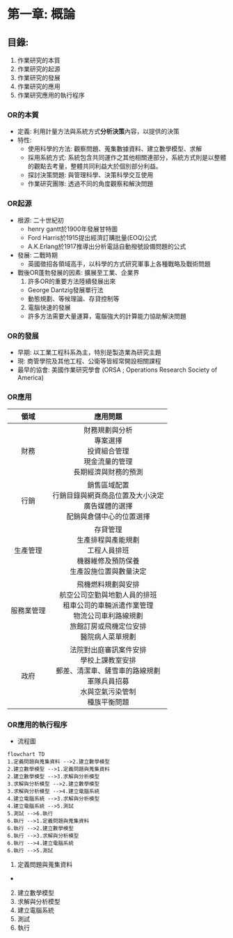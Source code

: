 # 第一章: 概論
## 目錄:
1. 作業研究的本質
2. 作業研究的起源
3. 作業研究的發展
4. 作業研究的應用
5. 作業研究應用的執行程序
### OR的本質
* 定義:  利用計量方法與系統方式**分析決策**內容，以提供的決策
* 特性:
  * 使用科學的方法: 觀察問題、蒐集數據資料、建立數學模型、求解
  * 採用系統方式: 系統包含共同運作之其他相關連部分，系統方式則是以整體的觀點去考量，整體共同利益大於個別部分利益。
  * 探討決策問題: 與管理科學、決策科學交互使用
  * 作業研究團隊: 透過不同的角度觀察和解決問題
### OR起源
* 根源: 二十世紀初
   * henry gantt於1900年發展甘特圖
   * Ford Harris於1915提出經濟訂購批量(EOQ)公式
   * A.K.Erlang於1917推導出分析電話自動撥號設備問題的公式
* 發展: 二戰時期
  * 英國徵招各領域高手，以科學的方式研究軍事上各種戰略及戰術問題
* 戰後OR蓬勃發展的因素: 擴展至工業、企業界
  1. 許多OR的重要方法陸續發展出來
    * George Dantzig發展單行法
    * 動態規劃、等候理論、存貸控制等
  2. 電腦快速的發展
    * 許多方法需要大量運算，電腦強大的計算能力協助解決問題 
### OR的發展
* 早期: 以工業工程科系為主，特別是製造業為研究主題
* 現: 商管學院及其他工程、公衛等皆經常開設相關課程
* 最早的協會: 美國作業研究學會 (ORSA ; Operations Research Society of America)
### OR應用
| 領域 | 應用問題 |
|:----:|:--------:|
| 財務 | 財務規劃與分析<br> 專案選擇<br> 投資組合管理<br> 現金流量的管理<br> 長期經濟與財務的預測<br> |
| 行銷 | 銷售區域配置<br> 行銷目錄與網頁商品位置及大小決定 <br> 廣告媒體的選擇 <br> 配銷與倉儲中心的位置選擇 |
| 生產管理 | 存貸管理<br> 生產排程與產能規劃<br> 工程人員排班<br> 機器維修及預防保養<br> 生產設施位置與數量決定 |
| 服務業管理 | 飛機燃料規劃與安排<br> 航空公司空勤與地勤人員的排班<br> 租車公司的車輛派遣作業管理<br> 物流公司車利路線規劃<br> 旅館訂房或飛機定位安排<br> 醫院病人菜單規劃
| 政府 | 法院對出庭審訊案件安排<br> 學校上課教室安排<br> 郵差、清潔車、鏟雪車的路線規劃<br> 軍隊兵員招募<br> 水與空氣污染管制<br> 種族平衡問題
### OR應用的執行程序
* 流程圖
```mermaid
flowchart TD 
1.定義問題與蒐集資料 -->2.建立數學模型
2.建立數學模型 -->1.定義問題與蒐集資料
2.建立數學模型 -->3.求解與分析模型
3.求解與分析模型 -->2.建立數學模型
3.求解與分析模型 -->4.建立電腦系統
4.建立電腦系統 -->3.求解與分析模型
4.建立電腦系統 -->5.測試
5.測試 -->6.執行
6.執行 -->1.定義問題與蒐集資料
6.執行 -->2.建立數學模型
6.執行 -->3.求解與分析模型
6.執行 -->4.建立電腦系統
6.執行 -->5.測試
```
1. 定義問題與蒐集資料
  * 
2. 建立數學模型
3. 求解與分析模型
4. 建立電腦系統
5. 測試
6. 執行

